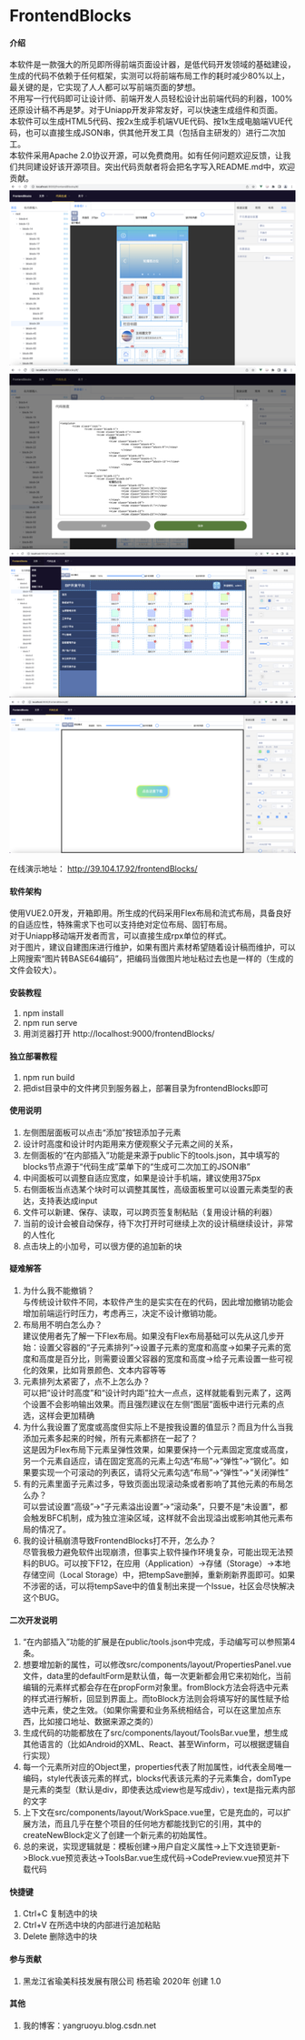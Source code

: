 # FrontendBlocks

#### 介绍
本软件是一款强大的所见即所得前端页面设计器，是低代码开发领域的基础建设，生成的代码不依赖于任何框架，实测可以将前端布局工作的耗时减少80%以上，最关键的是，它实现了人人都可以写前端页面的梦想。  
不用写一行代码即可让设计师、前端开发人员轻松设计出前端代码的利器，100%还原设计稿不再是梦。对于Uniapp开发非常友好，可以快速生成组件和页面。  
本软件可以生成HTML5代码、按2x生成手机端VUE代码、按1x生成电脑端VUE代码，也可以直接生成JSON串，供其他开发工具（包括自主研发的）进行二次加工。  
本软件采用Apache 2.0协议开源，可以免费商用。如有任何问题欢迎反馈，让我们共同建设好该开源项目。突出代码贡献者将会把名字写入README.md中，欢迎贡献。  
![alt](./doc/preview1.png)
![alt](./doc/preview2.png)
![alt](./doc/preview3.png)
![alt](./doc/preview4.png)

在线演示地址：
http://39.104.17.92/frontendBlocks/

#### 软件架构
使用VUE2.0开发，开箱即用。所生成的代码采用Flex布局和流式布局，具备良好的自适应性，特殊需求下也可以支持绝对定位布局、固钉布局。  
对于Uniapp移动端开发者而言，可以直接生成rpx单位的样式。  
对于图片，建议自建图床进行维护，如果有图片素材希望随着设计稿而维护，可以上网搜索“图片转BASE64编码”，把编码当做图片地址粘过去也是一样的（生成的文件会较大）。  

#### 安装教程

1.  npm install  
2.  npm run serve  
3.  用浏览器打开 http://localhost:9000/frontendBlocks/  

#### 独立部署教程
1.  npm run build
2.  把dist目录中的文件拷贝到服务器上，部署目录为frontendBlocks即可

#### 使用说明

1.  左侧图层面板可以点击“添加”按钮添加子元素
2.  设计时高度和设计时内距用来方便观察父子元素之间的关系，
3.  左侧面板的“在内部插入”功能是来源于public下的tools.json，其中填写的blocks节点源于“代码生成”菜单下的“生成可二次加工的JSON串”
4.  中间面板可以调整自适应宽度，如果是设计手机端，建议使用375px
5.  右侧面板当点选某个块时可以调整其属性，高级面板里可以设置元素类型的表达，支持表达成input
6.  文件可以新建、保存、读取，可以跨页签复制粘贴（复用设计稿的利器）
7.  当前的设计会被自动保存，待下次打开时可继续上次的设计稿继续设计，非常的人性化
8.  点击块上的小加号，可以很方便的追加新的块

#### 疑难解答
1.  为什么我不能撤销？  
与传统设计软件不同，本软件产生的是实实在在的代码，因此增加撤销功能会增加前端运行时压力，考虑再三，决定不设计撤销功能。
2.  布局用不明白怎么办？  
建议使用者先了解一下Flex布局。如果没有Flex布局基础可以先从这几步开始：设置父容器的“子元素排列”->设置子元素的宽度和高度->如果子元素的宽度和高度是百分比，则需要设置父容器的宽度和高度->给子元素设置一些可视化的效果，比如背景颜色、文本内容等等
3.  元素排列太紧密了，点不上怎么办？  
可以把“设计时高度”和“设计时内距”拉大一点点，这样就能看到元素了，这两个设置不会影响输出效果。而且强烈建议在左侧“图层”面板中进行元素的点选，这样会更加精确
4.  为什么我设置了宽度或高度但实际上不是按我设置的值显示？而且为什么当我添加元素多起来的时候，所有元素都挤在一起了？  
这是因为Flex布局下元素呈弹性效果，如果要保持一个元素固定宽度或高度，另一个元素自适应，请在固定宽高的元素上勾选“布局”->“弹性”->“钢化”。如果要实现一个可滚动的列表区，请将父元素勾选“布局”->“弹性”->“关闭弹性”
5.  有的元素里面子元素过多，导致页面出现滚动条或者影响了其他元素的布局怎么办？  
可以尝试设置“高级”->“子元素溢出设置”->“滚动条”，只要不是“未设置”，都会触发BFC机制，成为独立渲染区域，这样就不会出现溢出或影响其他元素布局的情况了。
6.  我的设计稿崩溃导致FrontendBlocks打不开，怎么办？  
尽管我极力避免软件出现崩溃，但事实上软件操作环境复杂，可能出现无法预料的BUG。可以按下F12，在应用（Application）->存储（Storage）->本地存储空间（Local Storage）中，把tempSave删掉，重新刷新界面即可。如果不涉密的话，可以将tempSave中的值复制出来提一个Issue，社区会尽快解决这个BUG。

#### 二次开发说明
1.  “在内部插入”功能的扩展是在public/tools.json中完成，手动编写可以参照第4条。
2.  想要增加新的属性，可以修改src/components/layout/PropertiesPanel.vue文件，data里的defaultForm是默认值，每一次更新都会用它来初始化，当前编辑的元素样式都会存在在propForm对象里。fromBlock方法会将选中元素的样式进行解析，回显到界面上。而toBlock方法则会将填写好的属性赋予给选中元素，使之生效。（如果你需要和业务系统相结合，可以在这里加点东西，比如接口地址、数据来源之类的）
3.  生成代码的功能都放在了src/components/layout/ToolsBar.vue里，想生成其他语言的（比如Android的XML、React、甚至Winform，可以根据逻辑自行实现）
4.  每一个元素所对应的Object里，properties代表了附加属性，id代表全局唯一编码，style代表该元素的样式，blocks代表该元素的子元素集合，domType是元素的类型（默认是div，即使表达成view也是写成div），text是指元素内部的文字
5.  上下文在src/components/layout/WorkSpace.vue里，它是充血的，可以扩展方法，而且几乎在整个项目的任何地方都能找到它的引用，其中的createNewBlock定义了创建一个新元素的初始属性。
6.  总的来说，实现逻辑就是：模板创建->用户自定义属性->上下文连锁更新->Block.vue预览表达->ToolsBar.vue生成代码->CodePreview.vue预览并下载代码

#### 快捷键
1.  Ctrl+C 复制选中的块
2.  Ctrl+V 在所选中块的内部进行追加粘贴
3.  Delete 删除选中的块

#### 参与贡献

1.  黑龙江省瑜美科技发展有限公司 杨若瑜 2020年 创建 1.0

#### 其他

1.  我的博客：yangruoyu.blog.csdn.net
